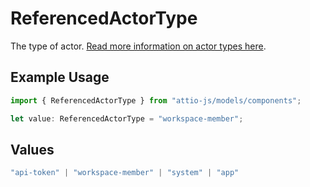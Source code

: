 # ReferencedActorType

The type of actor. [Read more information on actor types here](/docs/actors).

## Example Usage

```typescript
import { ReferencedActorType } from "attio-js/models/components";

let value: ReferencedActorType = "workspace-member";
```

## Values

```typescript
"api-token" | "workspace-member" | "system" | "app"
```